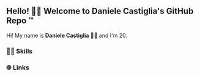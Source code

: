 ## Hello! 👋🏻 Welcome to Daniele Castiglia's GitHub Repo ™️

Hi! My name is **Daniele Castiglia** 🧑🏻‍ and I'm 20.

### 💪🏻 Skills 

### 🌐 Links
